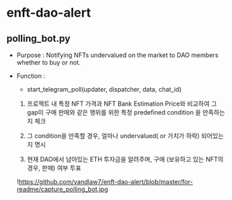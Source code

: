 # enft-dao-alert
## polling_bot.py
+ Purpose : Notifying NFTs undervalued on the market to DAO members whether to buy or not.
+ Function :

  +  start_telegram_poll(updater, dispatcher, data, chat_id)
  
    1. 프로젝트 내 특정 NFT 가격과 NFT Bank Estimation Price와 비교하여 그 gap이 구매 판매와 같은 행위를 위한 특정 predefined condition 을 만족하는 지 체크
    
    2. 그 condition을 만족할 경우, 얼마나 undervalued( or 가치가 하락) 되어있는 지 명시
    
    3. 현재 DAO에서 남아있는 ETH 투자금을 알려주며, 구매 (보유하고 있는 NFT의 경우, 판매) 여부 투표
    
    !https://github.com/vandlaw7/enft-dao-alert/blob/master/for-readme/capture_polling_bot.jpg
    
    
